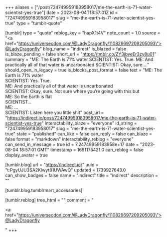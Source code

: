 +++
aliases = ["/post/724749959183958017/me-the-earth-is-71-water-scientist-yes-true"]
date = 2023-08-04T18:57:01Z
id = "724749959183958017"
slug = "me-the-earth-is-71-water-scientist-yes-true"
type = "tumblr-quote"

[tumblr]
type = "quote"
reblog_key = "hapX1t4V"
note_count = 1.0
source = "<a href=\"https://universeodon.com/@LadyDragonfly/110829697209205093\">@LadyDragonfly</a>"
blog_name = "indirect"
is_blazed = false
is_blaze_pending = false
short_url = "https://tmblr.co/ZY3jbyeEr3zy8u01"
summary = "ME: The Earth is 71% water SCIENTIST: Yes. True. ME: And practically all of that water is uncarbonated SCIENTIST: Okay, sure...."
should_open_in_legacy = true
is_blocks_post_format = false
text = "ME: The Earth is 71% water<br/>SCIENTIST: Yes. True.<br/>ME: And practically all of that water is uncarbonated<br/>SCIENTIST: Okay, sure. Not sure where you&rsquo;re going with this but<br/>ME: So the Earth is flat<br/>SCIENTIST&hellip;<br/>ME: &hellip;<br/>SCIENTIST: Listen here you little shit"
post_url = "https://indirect.io/post/724749959183958017/me-the-earth-is-71-water-scientist-yes-true"
interactability_blaze = "everyone"
id_string = "724749959183958017"
slug = "me-the-earth-is-71-water-scientist-yes-true"
state = "published"
can_like = false
can_reply = false
can_blaze = false
format = "markdown"
interactability_reblog = "everyone"
can_send_in_message = true
id = 7.24749959183958e+17
date = "2023-08-04 18:57:01 GMT"
timestamp = 1691175421.0
can_reblog = false
display_avatar = true

[tumblr.blog]
url = "https://indirect.io/"
uuid = "t:PgyUJU3SA2Klwyt81UWAwQ"
updated = 1739927643.0
can_show_badges = false
name = "indirect"
title = "indirect"
description = ""

[tumblr.blog.tumblrmart_accessories]

[tumblr.reblog]
tree_html = ""
comment = "<p><a href=\"https://universeodon.com/@LadyDragonfly/110829697209205093\">@LadyDragonfly</a></p>"
+++
